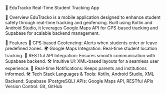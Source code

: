 📌 EduTracko
    Real-Time Student Tracking App

📖 Overview
    EduTracko is a mobile application designed to enhance student safety through real-time tracking and geofencing. Built using Kotlin and Android Studio, it leverages Google Maps API for GPS-based tracking and Supabase for scalable backend management.

🚀 Features
    📍 GPS-based Geofencing: Alerts when students enter or leave predefined zones.
    🌍 Google Maps Integration: Real-time student location tracking.
    🔄 RESTful API Integration: Ensures smooth communication with Supabase backend.
    🛠️ Intuitive UI: XML-based layouts for a seamless user experience.
    📢 Real-time Notifications: Keeps parents and institutions informed.
🛠️ Tech Stack
    Languages & Tools: Kotlin, Android Studio, XML
    Backend: Supabase (PostgreSQL)
    APIs: Google Maps API, RESTful APIs
    Version Control: Git, GitHub
